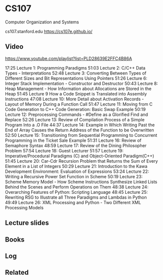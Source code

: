 CS107
=====

Computer Organization and Systems

cs107.stanford.edu
https://cs107e.github.io/

## Video

https://www.youtube.com/playlist?list=PLD28639E2FFC4B86A

17:25   Lecture 1: Programming Paradigms
51:03   Lecture 2: C/C++ Data Types - Interpretations
52:48   Lecture 3: Converting Between Types of Different Sizes and Bit Representations Using Pointers
51:26   Lecture 6: Integer Stack Implementation - Constructor and Destructor
50:43   Lecture 8: Heap Management - How Information about Allocations are Stored in the Heap
51:45   Lecture 9 How a Code Snippet is Translated into Assembly Instructions
47:08   Lecture 10: More Detail about Activation Records - Layout of Memory During a Function Call
51:47   Lecture 11: Moving from C Code Generation to C++ Code Generation: Basic Swap Example
50:19   Lecture 12: Preprocessing Commands - #Define as a Glorified Find and Replace
52:26   Lecture 13: Review of Compilation Process of a Simple Program Into a .O File
44:37   Lecture 14: Example in Which Writing Past the End of Array Causes the Return Address of the Function to be Overwritten
52:50   Lecture 15: Transitioning from Sequential Programming to Concurrent Programming in the Ticket Sale Example
51:31   Lecture 16: Review of Semaphore Syntax
48:59   Lecture 17: Review of the Dining Philosopher Problem
57:54   Lecture 18: Guest Lecturer
51:57   Lecture 19: Imperative/Procedural Paradigms (C) and Object-Oriented Paradigm(C++)
51:45   Lecture 20: Car-Cdr Recursion Problem that Returns the Sum of Every Element in a List of Integers
50:29   Lecture 21: Introduction to the Kawa Development Environment: Evaluation of Expressions
53:24   Lecture 22: Writing a Recursive Power Set Function in Scheme
50:19   Lecture 23: Scheme Memory Model - How Scheme Instructions Synthesize Linked Lists Behind the Scenes and Perform Operations on Them
48:38   Lecture 24: Overarching Features of Python: Scripting Language
48:45   Lecture 25: Rewriting RSG to Illustrate all Three Paradigms and Lambdas in Python
49:49   Lecture 26: XML Processing and Python - Two Different XML Processing Models




## Lecture slides

## Books

## Log

## Related
